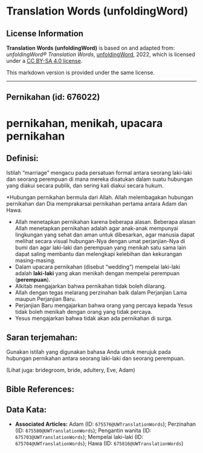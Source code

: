 # Translation Words (unfoldingWord)

## License Information

**Translation Words (unfoldingWord)** is based on and adapted from: _unfoldingWord® Translation Words_, [unfoldingWord](https://unfoldingword.org/utw), 2022, which is licensed under a [CC BY-SA 4.0 license](https://creativecommons.org/licenses/by-sa/4.0/legalcode.en).

This markdown version is provided under the same license.



--------------------------------

## Pernikahan (id: 676022)

pernikahan, menikah, upacara pernikahan
=======================================

Definisi:
---------

Istilah “marriage” mengacu pada persatuan formal antara seorang laki\-laki dan seorang perempuan di mana mereka disatukan dalam suatu hubungan yang diakui secara publik, dan sering kali diakui secara hukum.

\*Hubungan pernikahan bermula dari Allah. Allah melembagakan hubungan pernikahan dan Dia memprakarsai pernikahan pertama antara Adam dan Hawa.

* Allah menetapkan pernikahan karena beberapa alasan. Beberapa alasan Allah menetapkan pernikahan adalah agar anak\-anak mempunyai lingkungan yang sehat dan aman untuk dibesarkan, agar manusia dapat melihat secara visual hubungan\-Nya dengan umat perjanjian\-Nya di bumi dan agar laki\-laki dan perempuan yang menikah satu sama lain dapat saling membantu dan melengkapi kelebihan dan kekurangan masing\-masing.
* Dalam upacara pernikahan (disebut “wedding”) mempelai laki\-laki adalah **laki\-laki** yang akan menikah dengan mempelai perempuan (**perempuan**).
* Alkitab mengajarkan bahwa pernikahan tidak boleh dilarang.
* Allah dengan tegas melarang perzinahan baik dalam Perjanjian Lama maupun Perjanjian Baru.
* Perjanjian Baru mengajarkan bahwa orang yang percaya kepada Yesus tidak boleh menikah dengan orang yang tidak percaya.
* Yesus mengajarkan bahwa tidak akan ada pernikahan di surga.

Saran terjemahan:
-----------------

Gunakan istilah yang digunakan bahasa Anda untuk merujuk pada hubungan pernikahan antara seorang laki\-laki dan seorang perempuan.

(Lihat juga: bridegroom, bride, adultery, Eve, Adam)

Bible References:
-----------------

Data Kata:
----------

* **Associated Articles:** Adam (ID: `675576@UWTranslationWords`); Perzinahan (ID: `675580@UWTranslationWords`); Pengantin wanita (ID: `675703@UWTranslationWords`); Mempelai laki-laki (ID: `675704@UWTranslationWords`); Hawa (ID: `675816@UWTranslationWords`)

